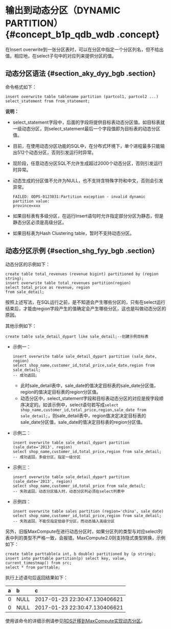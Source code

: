 # 输出到动态分区（DYNAMIC PARTITION） {#concept_b1p_qdb_wdb .concept}

在Insert overwrite到一张分区表时，可以在分区中指定一个分区列名，但不给出值。相应地，在select子句中的对应列来提供分区的值。

## 动态分区语法 {#section_aky_dyy_bgb .section}

命令格式如下：

```
insert overwrite table tablename partition (partcol1, partcol2 ...) select_statement from from_statement;
```

**说明：** 

-   select\_statement字段中，后面的字段将提供目标表动态分区值。如目标表就一级动态分区，则select\_statement最后一个字段值即为目标表的动态分区值。
-   目前，在使用动态分区功能的SQL中，在分布式环境下，单个进程最多只能输出512个动态分区，否则引发运行时异常。
-   现阶段，任意动态分区SQL不允许生成超过2000个动态分区，否则引发运行时异常。
-   动态生成的分区值不允许为NULL，也不支持含特殊字符和中文，否则会引发异常。

    ```
    FAILED: ODPS-0123031:Partition exception - invalid dynamic partition value:
    province=xxx
    ```

-   如果目标表有多级分区，在运行Insert语句时允许指定部分分区为静态，但是静态分区必须是高级分区。
-   如果目标表为Hash Clustering table，暂时不支持动态分区。

## 动态分区示例 {#section_shg_fyy_bgb .section}

动态分区的示例如下：

```
create table total_revenues (revenue bigint) partitioned by (region string);
insert overwrite table total_revenues partition(region)
select total_price as revenue, region
from sale_detail;
```

按照上述写法，在SQL运行之前，是不知道会产生哪些分区的，只有在select运行结束后，才能由region字段产生的值确定会产生哪些分区，这也是叫做动态分区的原因。

其他示例如下：

```
create table sale_detail_dypart like sale_detail;--创建示例目标表
```

-   示例一：

    ```
    insert overwrite table sale_detail_dypart partition (sale_date, region)
    select shop_name,customer_id,total_price,sale_date,region from sale_detail;
    -- 成功返回;
    ```

    -   此时sale\_detail表中，sale\_date的值决定目标表的sale\_date分区值，region的值决定目标表的region分区值。
    -   动态分区中，select\_statement字段和目标表动态分区的对应是按字段顺序决定的。如该示例中，select语句若写成`select shop_name,customer_id,total_price,region,sale_date from sale_detail;`，则sale\_detail表中，region值决定决定目标表的 sale\_date分区值，sale\_date的值决定目标表的region分区值。
-   示例二：

    ```
    insert overwrite table sale_detail_dypart partition (sale_date='2013', region)
    select shop_name,customer_id,total_price,region from sale_detail;
    -- 成功返回，多级分区，指定一级分区
    ```

-   示例三：

    ```
    insert overwrite table sale_detail_dypart partition (sale_date='2013', region)
    select shop_name,customer_id,total_price from sale_detail;
    -- 失败返回，动态分区插入时，动态分区列必须在select列表中
    ```

-   示例四：

    ```
    insert overwrite table sales partition (region='china', sale_date)
    select shop_name,customer_id,total_price,region from sale_detail;
    -- 失败返回，不能仅指定低级子分区，而动态插入高级分区
    ```


另外，旧版MaxCompute在进行动态分区时，如果分区列的类型与对应select列表中列的类型不严格一致，会报错。MaxCompute2.0则支持隐式类型转换，示例如下：

```
create table parttable(a int, b double) partitioned by (p string);
insert into parttable partition(p) select key, value, current_timestmap() from src;
select * from parttable;
```

执行上述语句后返回结果如下：

|a|b|c|
|:-|:-|:-|
|0|NULL|2017-01-23 22:30:47.130406621|
|0|NULL|2017-01-23 22:30:47.130406621|

使用该命令的详细示例请参见[RDS迁移到MaxCompute实现动态分区](../../../../../intl.zh-CN/最佳实践/数据迁移/RDS迁移到MaxCompute实现动态分区.md#)。

